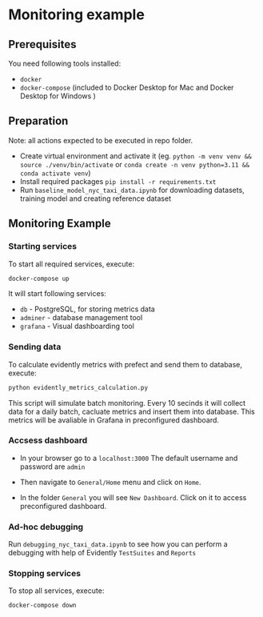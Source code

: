 
# Monitoring example

## Prerequisites

You need following tools installed:

- `docker`
- `docker-compose` (included to Docker Desktop for Mac and Docker Desktop for Windows )

## Preparation

Note: all actions expected to be executed in repo folder.

- Create virtual environment and activate it (eg. `python -m venv venv && source ./venv/bin/activate` or `conda create -n venv python=3.11 && conda activate venv`)
- Install required packages `pip install -r requirements.txt`
- Run `baseline_model_nyc_taxi_data.ipynb` for downloading datasets, training model and creating reference dataset

## Monitoring Example

### Starting services

To start all required services, execute:

```bash
docker-compose up
```

It will start following services:

- `db` - PostgreSQL, for storing metrics data
- `adminer` - database management tool
- `grafana` - Visual dashboarding tool

### Sending data

To calculate evidently metrics with prefect and send them to database, execute:

```bash
python evidently_metrics_calculation.py
```

This script will simulate batch monitoring. Every 10 secinds it will collect data for a daily batch, cacluate metrics and insert them into database. This metrics will be avaliable in Grafana in preconfigured dashboard.

### Accsess dashboard

- In your browser go to a `localhost:3000`
The default username and password are `admin`

- Then navigate to `General/Home` menu and click on `Home`.

- In the folder `General` you will see `New Dashboard`. Click on it to access preconfigured dashboard.

### Ad-hoc debugging

Run `debugging_nyc_taxi_data.ipynb` to see how you can perform a debugging with help of Evidently `TestSuites` and `Reports`

### Stopping services

To stop all services, execute:

```bash
docker-compose down
```
